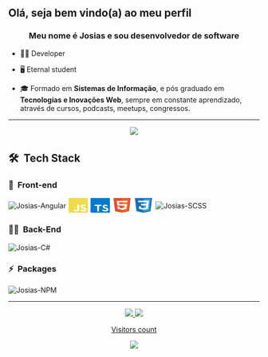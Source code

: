 ## Olá, seja bem vindo(a) ao meu perfil

<div align="center">
   <h3> Meu nome é Josias e sou desenvolvedor de software </h3>
</div>

- 👨‍💻  Developer </br>

- 🖥  Eternal student

- 🎓 Formado em **Sistemas de Informação**, e pós graduado em **Tecnologias e Inovações Web**, sempre em constante aprendizado, através de cursos, podcasts, meetups, congressos.

***

<div align="center">
   <a href="https://www.linkedin.com/in/josias-ribeiro/" target="_blank"><img src="https://img.shields.io/badge/-LinkedIn-%230077B5?style=for-the-badge&logo=linkedin&logoColor=white" target="_blank"></a>
</div>

## 🛠 &nbsp;Tech Stack

### 🎨 &nbsp;Front-end
<div style="display: inline_block">
<img align="center" alt="Josias-Angular" height="30" width="40" src="https://cdn.jsdelivr.net/gh/devicons/devicon/icons/angularjs/angularjs-original.svg">  
  <img align="center" alt="Josias-Js" height="30" width="40" src="https://raw.githubusercontent.com/devicons/devicon/master/icons/javascript/javascript-plain.svg">
  <img align="center" alt="Josias-Ts" height="30" width="40" src="https://raw.githubusercontent.com/devicons/devicon/master/icons/typescript/typescript-plain.svg">  
  <img align="center" alt="Josias-HTML" height="30" width="40" src="https://raw.githubusercontent.com/devicons/devicon/master/icons/html5/html5-original.svg">
  <img align="center" alt="Josias-CSS" height="30" width="40" src="https://raw.githubusercontent.com/devicons/devicon/master/icons/css3/css3-original.svg">  
  <img align="center" alt="Josias-SCSS" height="30" width="40" src="https://cdn.jsdelivr.net/gh/devicons/devicon/icons/sass/sass-original.svg">
</div>

 ### 👩‍💻 &nbsp;Back-End
<img align="center" alt="Josias-C#" height="30" width="40"  src="https://cdn.jsdelivr.net/gh/devicons/devicon/icons/csharp/csharp-original.svg" /> 

### ⚡ &nbsp;Packages
<img align="center" alt="Josias-NPM" height="30" width="40" src="https://cdn.jsdelivr.net/gh/devicons/devicon/icons/npm/npm-original-wordmark.svg">  

***

<div align="center">
  <a href="https://github.com/josias-ribeiro">
  <img height="180em" src="https://github-readme-stats.vercel.app/api?username=josias-ribeiro&show_icons=true&theme=dracula&include_all_commits=true&count_private=true"/>
  <img height="180em" src="https://github-readme-stats.vercel.app/api/top-langs/?username=josias-ribeiro&layout=compact&langs_count=7&theme=dracula"/>
</div>
 
<div>   
  <p align="center"> Visitors count </p>
  <p align="center">   <img alingn="center" src="https://profile-counter.glitch.me/Josias-Ribeiro/count.svg" /></p>
</div>
